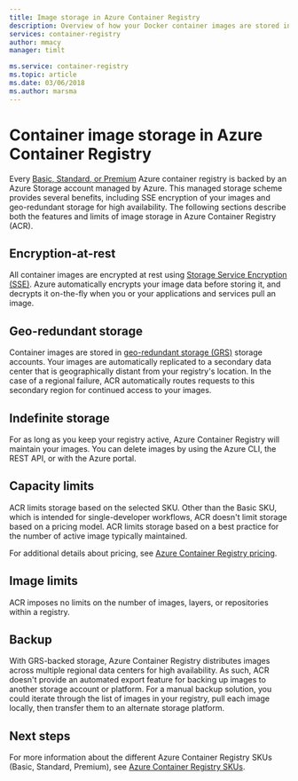 ```yaml
---
title: Image storage in Azure Container Registry
description: Overview of how your Docker container images are stored in Azure Container Registry.
services: container-registry
author: mmacy
manager: timlt

ms.service: container-registry
ms.topic: article
ms.date: 03/06/2018
ms.author: marsma
---
```


# Container image storage in Azure Container Registry

Every [Basic, Standard, or Premium](container-registry-skus.md) Azure container registry is backed by an Azure Storage account managed by Azure. This managed storage scheme provides several benefits, including SSE encryption of your images and geo-redundant storage for high availability. The following sections describe both the features and limits of image storage in Azure Container Registry (ACR).

## Encryption-at-rest

All container images are encrypted at rest using [Storage Service Encryption (SSE)](../storage/common/storage-service-encryption.md). Azure automatically encrypts your image data before storing it, and decrypts it on-the-fly when you or your applications and services pull an image.

## Geo-redundant storage

Container images are stored in [geo-redundant storage (GRS)](../storage/common/storage-redundancy.md#geo-redundant-storage) storage accounts. Your images are automatically replicated to a secondary data center that is geographically distant from your registry's location. In the case of a regional failure, ACR automatically routes requests to this secondary region for continued access to your images.

## Indefinite storage

For as long as you keep your registry active, Azure Container Registry will maintain your images. You can delete images by using the Azure CLI, the REST API, or with the Azure portal.

## Capacity limits

ACR limits storage based on the selected SKU. Other than the Basic SKU, which is intended for single-developer workflows, ACR doesn't limit storage based on a pricing model. ACR limits storage based on a best practice for the number of active image typically maintained.

For additional details about pricing, see [Azure Container Registry pricing](http://aka.ms/acr/pricing).

## Image limits

ACR imposes no limits on the number of images, layers, or repositories within a registry.

## Backup

With GRS-backed storage, Azure Container Registry distributes images across multiple regional data centers for high availability. As such, ACR doesn't provide an automated export feature for backing up images to another storage account or platform. For a manual backup solution, you could iterate through the list of images in your registry, pull each image locally, then transfer them to an alternate storage platform.

## Next steps

For more information about the different Azure Container Registry SKUs (Basic, Standard, Premium), see [Azure Container Registry SKUs](container-registry-skus.md).

<!-- IMAGES -->

<!-- LINKS - External -->

<!-- LINKS - Internal -->
